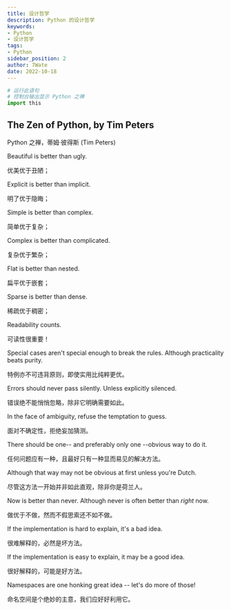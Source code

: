 ```yaml
---
title: 设计哲学
description: Python 的设计哲学
keywords:
- Python
- 设计哲学
tags:
- Python
sidebar_position: 2
author: 7Wate
date: 2022-10-18
---
```


```python
# 运行此语句
# 控制台输出显示 Python 之禅
import this
```

## The Zen of Python, by Tim Peters

Python 之禅，蒂姆·彼得斯 (Tim Peters)

Beautiful is better than ugly.

优美优于丑陋；

Explicit is better than implicit.

明了优于隐晦；

Simple is better than complex.

简单优于复杂；

Complex is better than complicated.

复杂优于繁杂；

Flat is better than nested.

扁平优于嵌套；

Sparse is better than dense.

稀疏优于稠密；

Readability counts.

可读性很重要！

Special cases aren't special enough to break the rules. Although practicality beats purity.

特例亦不可违背原则，即使实用比纯粹更优。

Errors should never pass silently. Unless explicitly silenced.

错误绝不能悄悄忽略，除非它明确需要如此。

In the face of ambiguity, refuse the temptation to guess.

面对不确定性，拒绝妄加猜测。

There should be one-- and preferably only one --obvious way to do it.

任何问题应有一种，且最好只有一种显而易见的解决方法。

Although that way may not be obvious at first unless you're Dutch.

尽管这方法一开始并非如此直观，除非你是荷兰人。

Now is better than never. Although never is often better than *right* now.

做优于不做，然而不假思索还不如不做。

If the implementation is hard to explain, it's a bad idea.

很难解释的，必然是坏方法。

If the implementation is easy to explain, it may be a good idea.

很好解释的，可能是好方法。

Namespaces are one honking great idea -- let's do more of those!

命名空间是个绝妙的主意，我们应好好利用它。
